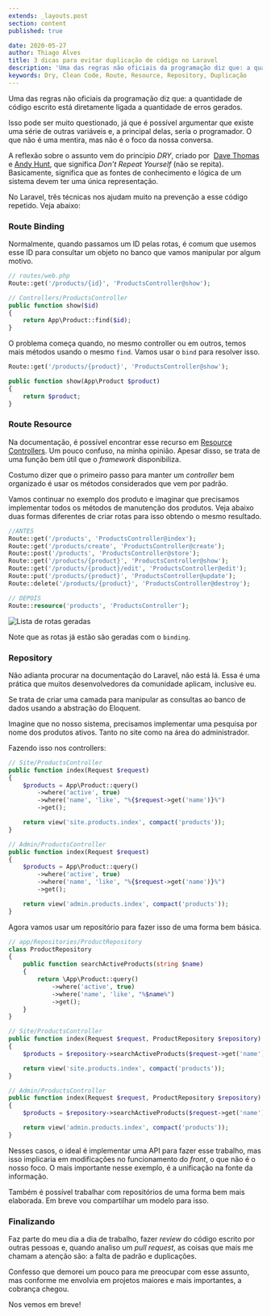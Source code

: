 ```yaml
---
extends: _layouts.post
section: content
published: true

date: 2020-05-27
author: Thiago Alves
title: 3 dicas para evitar duplicação de código no Laravel
description: 'Uma das regras não oficiais da programação diz que: a quantidade de código escrito está diretamente ligada a quantidade de erros gerados.' 
keywords: Dry, Clean Code, Route, Resource, Repository, Duplicação
---
```


Uma das regras não oficiais da programação diz que: a quantidade de código escrito está diretamente ligada a quantidade de erros gerados.

Isso pode ser muito questionado, já que é possível argumentar que existe uma série de outras variáveis e, a principal delas, seria o programador. O que não é uma mentira, mas não é o foco da nossa conversa.

A reflexão sobre o assunto vem do princípio _DRY_, criado por  [Dave Thomas](https://en.wikipedia.org/wiki/Dave_Thomas_(programmer)) e [Andy Hunt](https://en.wikipedia.org/wiki/Andy_Hunt_(author)), que significa _Don’t Repeat Yourself_ (não se repita). Basicamente, significa que as fontes de conhecimento e lógica de um sistema devem ter uma única representação.

No Laravel, três técnicas nos ajudam muito na prevenção a esse código repetido. Veja abaixo:

### Route Binding

Normalmente, quando passamos um ID pelas rotas, é comum que usemos esse ID para consultar um objeto no banco que vamos manipular por algum motivo.

```php
// routes/web.php
Route::get('/products/{id}', 'ProductsController@show');

// Controllers/ProductsController
public function show($id)
{
    return App\Product::find($id);
}
```

O problema começa quando, no mesmo controller ou em outros, temos mais métodos usando o mesmo `find`. Vamos usar o `bind` para resolver isso.

```php
Route::get('/products/{product}', 'ProductsController@show');

public function show(App\Product $product)
{
    return $product;
}
```

### Route Resource

Na documentação, é possível encontrar esse recurso em [Resource Controllers](https://laravel.com/docs/controllers#resource-controllers). Um pouco confuso, na minha opinião. Apesar disso, se trata de uma função bem útil que o _framework_ disponibiliza. 

Costumo dizer que o primeiro passo para manter um _controller_ bem organizado é usar os métodos considerados que vem por padrão.

Vamos continuar no exemplo dos produto e imaginar que precisamos implementar todos os métodos de manutenção dos produtos. Veja abaixo duas formas diferentes de criar rotas para isso obtendo o mesmo resultado.

```php
//ANTES
Route::get('/products', 'ProductsController@index');
Route::get('/products/create', 'ProductsController@create');
Route::post('/products', 'ProductsController@store');
Route::get('/products/{product}', 'ProductsController@show');
Route::get('/products/{product}/edit', 'ProductsController@edit');
Route::put('/products/{product}', 'ProductsController@update');
Route::delete('/products/{product}', 'ProductsController@destroy');

// DEPOIS
Route::resource('products', 'ProductsController');
```

<img src="/assets/images/post-dont-repeat-yourself/route-list.png" alt="Lista de rotas geradas"/>

Note que as rotas já estão são geradas com o `binding`.

### Repository

Não adianta procurar na documentação do Laravel, não está lá. Essa é uma prática que muitos desenvolvedores da comunidade aplicam, inclusive eu.

Se trata de criar uma camada para manipular as consultas ao banco de dados usando a abstração do Eloquent. 

Imagine que no nosso sistema, precisamos implementar uma pesquisa por nome dos produtos ativos. Tanto no site como na área do administrador.

Fazendo isso nos controllers:

```php
// Site/ProductsController
public function index(Request $request)
{
    $products = App\Product::query()
        ->where('active', true)
        ->where('name', 'like', "%{$request->get('name')}%")
        ->get();

    return view('site.products.index', compact('products'));
}

// Admin/ProductsController
public function index(Request $request)
{
    $products = App\Product::query()
        ->where('active', true)
        ->where('name', 'like', "%{$request->get('name')}%")
        ->get();

    return view('admin.products.index', compact('products'));
}
```

Agora vamos usar um repositório para fazer isso de uma forma bem básica.

```php
// app/Repositories/ProductRepository
class ProductRepository
{
    public function searchActiveProducts(string $name)
    {
        return \App\Product::query()
            ->where('active', true)
            ->where('name', 'like', "%$name%")
            ->get();
    }
}

// Site/ProductsController
public function index(Request $request, ProductRepository $repository)
{
    $products = $repository->searchActiveProducts($request->get('name'));

    return view('site.products.index', compact('products'));
}

// Admin/ProductsController
public function index(Request $request, ProductRepository $repository)
{
    $products = $repository->searchActiveProducts($request->get('name'));

    return view('admin.products.index', compact('products'));
}
```

Nesses casos, o ideal é implementar uma API para fazer esse trabalho, mas isso implicaria em modificações no funcionamento do _front_, o que não é o nosso foco. O mais importante nesse exemplo, é a unificação na fonte da informação.

Também é possível trabalhar com repositórios de uma forma bem mais elaborada. Em breve vou compartilhar um modelo para isso.

### Finalizando

Faz parte do meu dia a dia de trabalho, fazer _review_ do código escrito por outras pessoas e, quando analiso um _pull request_, as coisas que mais me chamam a atenção são: a falta de padrão e duplicações.

Confesso que demorei um pouco para me preocupar com esse assunto, mas conforme me envolvia em projetos maiores e mais importantes, a cobrança chegou.

Nos vemos em breve!